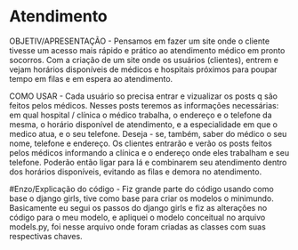 # Atendimento

OBJETIV/APRESENTAÇÃO - 
Pensamos em fazer um site onde o cliente tivesse um acesso mais rápido e prático ao atendimento médico em pronto socorros. Com a criação de um site onde os usuários (clientes), entrem e vejam horários disponíveis de médicos e hospitais próximos para poupar tempo em filas e em espera ao atendimento.

COMO USAR - 
Cada usuário so precisa entrar e vizualizar os posts q são feitos pelos médicos. Nesses posts teremos as informações necessárias: em qual hospital / clínica o médico trabalha, o endereço e o telefone da mesma, o horário disponível de atendimento, e a especialidade em que o medico atua, e o seu telefone.
Deseja - se, também, saber do médico o seu nome, telefone e endereço. 
Os clientes entrarão e verão os posts feitos pelos médicos informando a clínica e o endereço onde eles trabalham e seu telefone. Poderão então ligar para lá e combinarem seu atendimento dentro dos horários disponíveis, evitando as filas e demora no atendimento.

#Enzo/Explicação do código - 
Fiz grande parte do código usando como base o django girls, tive como base para criar os modelos o minimundo.
Basicamente eu segui os passos do django girls e fiz as alterações no código para o meu modelo, e apliquei o modelo conceitual no arquivo models.py, foi nesse arquivo onde foram criadas as classes com suas respectivas chaves.
